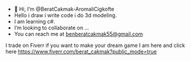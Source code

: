 - 👋 Hi, I’m @BeratCakmak-AromaliCigkofte
- Hello i draw i write code i do 3d modeling.
- I am learning c#.
- I’m looking to collaborate on ...
- You can reach me at benberatcakmak55@gmail.com

I trade on Fiverr if you want to make your dream game I am here and click here https://www.fiverr.com/berat_cakmak?public_mode=true

<!---
BeratCakmak-AromaliCigkofte/BeratCakmak-AromaliCigkofte is a ✨ special ✨ repository because its `README.md` (this file) appears on your GitHub profile.
You can click the Preview link to take a look at your changes.
--->
